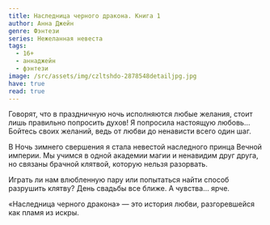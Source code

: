 ```yaml
---
title: Наследница черного дракона. Книга 1
author: Анна Джейн
genre: Фэнтези
series: Нежеланная невеста
tags:
  - 16+
  - аннаджейн
  - фэнтези
image: /src/assets/img/czltshdo-2878548detailjpg.jpg
have: true
read: true
---
```

Говорят, что в праздничную ночь исполняются любые желания, стоит лишь правильно попросить духов! Я попросила настоящую любовь… Бойтесь своих желаний, ведь от любви до ненависти всего один шаг.

В Ночь зимнего свершения я стала невестой наследного принца Вечной империи. Мы учимся в одной академии магии и ненавидим друг друга, но связаны брачной клятвой, которую нельзя разорвать.

Играть ли нам влюбленную пару или попытаться найти способ разрушить клятву? День свадьбы все ближе. А чувства… ярче.

«Наследница черного дракона» — это история любви, разгоревшейся как пламя из искры.
